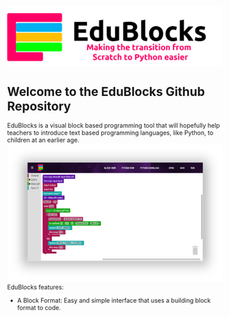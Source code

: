 ![alt tag](edublocks-header.png)

Welcome to the EduBlocks Github Repository
=========

EduBlocks is a visual block based programming tool that will hopefully help teachers to introduce text based programming languages, like Python, to children at an earlier age.
![alt tag](screenshot.png)
EduBlocks features:
* A Block Format:
  Easy and simple interface that uses a building block format to code.

